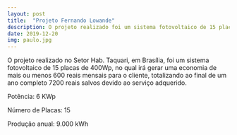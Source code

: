 ```yaml
---
layout: post
title:  "Projeto Fernando Lowande"
description: O projeto realizado foi um sistema fotovoltaico de 15 placas no  [...]
date: 2019-12-20
img: paulo.jpg
---
```


O projeto realizado no Setor Hab. Taquari, em Brasília, foi um sistema fotovoltaico de 15 placas de 400Wp, no qual irá gerar uma economia de mais ou menos 600 reais mensais para o cliente, totalizando ao final de um ano completo 7200 reais salvos devido ao serviço adquerido. 

Potência: 6 KWp

Número de Placas: 15

Produção anual: 9.000 kWh
